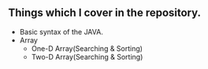 ## Things which I cover in the repository.

- Basic syntax of the JAVA.
- Array
  - One-D Array(Searching & Sorting) 
  - Two-D Array(Searching & Sorting) 

